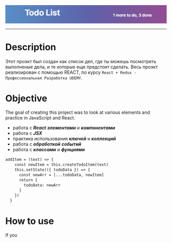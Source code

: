
![Todo-list](./README-for/img1.png)
<hr>

# Description
Этот проэкт был создан как список дел, где ты можешь посмотреть выполненые дела, и те которые еще предстоит сделать. Весь проэкт реализирован с помощью REACT, по курсу 
 `React + Redux - Профессиональная Разработка UDEMY`.

# Objective
 The goal of creating this project was to look at various elements and practice in JavaScript and React.
+ работа с ___React___  ***элементами*** и ***компонентами***
+ работа с ***JSX***
+ практика использования ***ключей*** и ***коллекций***
+ работа с ***обработкой*** ***событий***
+ работа с ***классами*** и ***фунциями***

```JS
addItem = (text) => {
    const newItem = this.createTodoItem(text)
    this.setState(({ todoData }) => {
      const newArr = [...todoData, newItem]
      return {
        todoData: newArr
      }
    })
  }
```
# How to use
If you 



